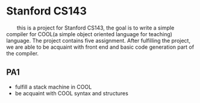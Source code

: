 # Stanford CS143   
&emsp;&emsp;this is a project for Stanford CS143, the goal is to write a simple compiler for COOL(a simple object oriented language for teaching) language. The project contains five assignment. After fulfilling the project, we are able to be acquaint with front end and basic code generation part of the compiler.   
## PA1   

* fulfill a stack machine in COOL
* be acquaint with COOL syntax and structures

